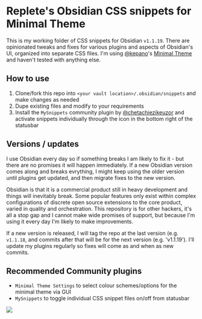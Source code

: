 # Replete's Obsidian CSS snippets for Minimal Theme

This is my working folder of CSS snippets for Obsidian `v1.1.19`. There are opinionated tweaks and fixes for various plugins and aspects of Obsidian's UI, organized into separate CSS files. I'm using [@kepano](https://github.com/kepan)'s [Minimal Theme](https://github.com/kepano/obsidian-minimal) and haven't tested with anything else.

## How to use

1. Clone/fork this repo into `<your vault location>/.obsidian/snippets` and make changes as needed
2. Dupe existing files and modify to your requirements
3. Install the `MySnippets` community plugin by [@chetachiezikeuzor](https://github.com/chetachiezikeuzor) and activate snippets individually through the icon in the bottom right of the statusbar

## Versions / updates

I use Obsidian every day so if something breaks I am likely to fix it - but there are no promises it will happen immediately. If a new Obsidian version comes along and breaks evrything, I might keep using the older version until plugins get updated, and then migrate fixes to the new version.

Obsidian is that it is a commercial product still in heavy development and things will inevitably break. Some popular features only exist within complex configurations of discrete open source extensions to the core product, varied in quality and orchestration. This repository is for other hackers, it's all a stop gap and I cannot make wide promises of support, but because I'm using it every day I'm likely to make improvements.

If a new version is released, I will tag the repo at the last version (e.g. `v1.1.18`, and commits after that will be for the next version (e.g. 'v1.1.19'). I'll update my plugins regularly so fixes will come as and when as new commits.

## Recommended Community plugins

- `Minimal Theme Settings` to select colour schemes/options for the minimal theme via GUI
- `MySnippets` to toggle individual CSS snippet files on/off from statusbar


<a href="https://www.buymeacoffee.com/replete"><img src="https://img.buymeacoffee.com/button-api/?text=Buy me a coffee&emoji=&slug=replete&button_colour=6a8695&font_colour=ffffff&font_family=Poppins&outline_colour=000000&coffee_colour=FFDD00"></a>